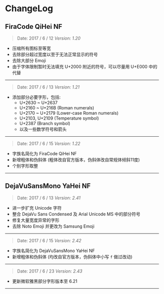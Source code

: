 # ChangeLog

## FiraCode QiHei NF

> Date: 2017 / 6 / 12	_Version: 1.20_
- 压缩所有图标至等宽
- 去除部分超过宽度以至于无法正常显示的符号
- 去除大部分 Emoji
- 由于字体限制暂时无法填充 U+2000 附近的符号，可以尽量用 U+E000 中的代替

***

> Date: 2017 / 6 / 13	_Version: 1.21_
- 添加部分必要字形，包括:
  + U+2630 ~ U+2637
  + U+2160 ~ U+216B (Roman numerals)
  + U+2170 ~ U+2179 (Lower-case Roman numerals)
  + U+2103, U+2109 (Temperature symbol)
  + U+2387 (Branch symbol)
  + 以及一些数学符号和箭头

***

> Date: 2017 / 6 / 15	_Version: 1.22_
- 字族名简化为 FiraCode QiHei NF
- 新增粗体和伪斜体 (粗体改自官方版本，伪斜体改自常规体倾斜11度)
- 个别字形取整

***

## DejaVuSansMono YaHei NF

> Date: 2017 / 6 / 13	_Version: 2.41_
- 进一步扩充 Unicode 字符
- 整合 DejaVu Sans Condensed 及 Arial Unicode MS 中的部分符号
- 修复大量宽度异常的字形
- 去除 Noto Emoji 并更改为 Samsung Emoji

***

> Date: 2017 / 6 / 15	_Version: 2.42_
- 字族名简化为 DejaVuSansMono YaHei NF
- 新增粗体和伪斜体 (均改自官方版本，伪斜体中小写 `f` 做过改动)

***

> Date: 2017 / 6 / 23	_Version: 2.43_
- 更新微软雅黑部分字形版本至 6.21

***